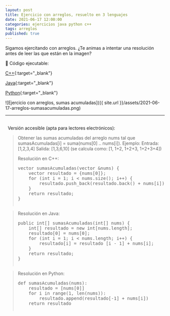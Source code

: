 ```yaml
---
layout: post
title: Ejercicio con arreglos, resuelto en 3 lenguajes
date: 2021-06-17 12:00:00
categories: ejercicios java python c++
tags: arreglos
published: true
---
```


Sigamos ejercitando con arreglos. ¿Te animas a intentar una resolución antes de leer las que están en la imagen?

🔸 Código ejecutable:

[C++](https://jdoodle.com/a/3pwV){:target="_blank"}

<script src="//jdoodle.com/embed/v0/3pwV" type="text/javascript"></script>

[Java](https://jdoodle.com/a/3pwZ){:target="_blank"}

<script src="https://www.jdoodle.com/embed/v0/3pwZ" type="text/javascript"></script>

[Python](https://jdoodle.com/a/3px1){:target="_blank"}

<script src="https://www.jdoodle.com/embed/v0/3px1" type="text/javascript"></script>


![Ejercicio con arreglos, sumas acumuladas]({{ site.url }}/assets/2021-06-17-arreglos-sumasacumuladas.png)
<hr />
<br />&nbsp;
Versión accesible (apta para lectores electrónicos):

> Obtener las sumas acumuladas del arreglo nums tal que sumasAcumuladas[i] = suma(nums[0] .. nums[i]). Ejemplo:
> Entrada: [1,2,3,4]
> Salida: [1,3,6,10] (se calcula como: [1, 1+2, 1+2+3, 1+2+3+4])
> 
> Resolución en C++:
> 
> <pre>vector<int> sumasAcumuladas(vector<int> &nums) {
>     vector<int> resultado = {nums[0]};
>     for (int i = 1; i < nums.size(); i++) {
>         resultado.push_back(resultado.back() + nums[i]);
>     }
>     return resultado;
> }


> Resolución en Java:
>  
> <pre>public int[] sumasAcumuladas(int[] nums) {
>     int[] resultado = new int[nums.length];
>     resultado[0] = nums[0];
>     for (int i = 1; i < nums.length; i++) {
>         resultado[i] = resultado [i - 1] + nums[i];
>     }
>     return resultado;
> }


> Resolución en Python:
>
> <pre>def sumasAcumuladas(nums):
>     resultado = [nums[0]]
>     for i in range(1, len(nums)):
>         resultado.append(resultado[-1] + nums[i])
>     return resultado


